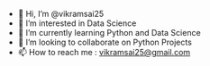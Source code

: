 - 👋 Hi, I’m @vikramsai25
- 👀 I’m interested in Data Science
- 🌱 I’m currently learning Python and Data Science
- 💞️ I’m looking to collaborate on Python Projects
- 📫 How to reach me : vikramsai25@gmail.com 

<!---
vikramsai25/vikramsai25 is a ✨ special ✨ repository because its `README.md` (this file) appears on your GitHub profile.
You can click the Preview link to take a look at your changes.
--->
